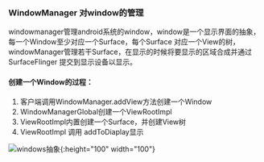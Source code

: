 ### WindowManager 对window的管理

windowmanager管理android系统的window，window是一个显示界面的抽象，每一个Window至少对应一个Surface，每个Surface 对应一个View的树，windowManager管理若干Surface，在显示的时候将要显示的区域合成并通过SurfaceFlinger 提交到显示设备以显示。

#### 创建一个Window的过程：
1. 客户端调用WindowManager.addView方法创建一个Window 
2. WindowManagerGlobal创建一个ViewRootImpl
3. ViewRootImpl内置创建一个Surface，并创建View树
4. ViewRootImpl 调用 addToDiaplay显示

![windows抽象](http://onefengma.com/blog/images/ink.png){:height="100" width="100"}
